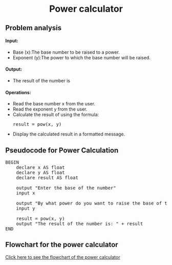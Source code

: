 <a name="readme-top"></a>

<div align="center">
  <h1><b> Power calculator </b></h1>
  
<html>
<body>
<div align ="left">
<h2> Problem analysis </h2>
  
<h4>Input:</h4>
<ul>
    <li>Base (x):The base number to be raised to a power.</li>
    <li>Exponent (y):The power to which the base number will be raised.</li>
</ul>

<h4>Output:</h4>

 <ul> <li> The result of the number is </li> </ul>
    
<h4>Operations:</h4>
<ul>
    <li>Read the base number x from the user.</li>
    <li>Read the exponent y from the user.</li>
    <li>Calculate the result of using the formula:
        <pre>result = pow(x, y)</pre> </li>
   <li>Display the calculated result in a formatted message.</li>
</ul>

</body>
</html>
  
<h2>Pseudocode for Power Calculation</h2>

<pre>
BEGIN
    declare x AS float
    declare y AS float
    declare result AS float
  
    output "Enter the base of the number"
    input x
    
    output "By what power do you want to raise the base of the number?"
    input y
    
    result = pow(x, y)
    output "The result of the number is: " + result
END
</pre>

</body>
</html>
<h2> Flowchart for the power calculator </h2>
<a href="https://github.com/user-attachments/assets/93b83ea6-35f2-4562-90e4-69acb9c6ee59" target="_blank">Click here to see the flowchart of the power calculator</a>
